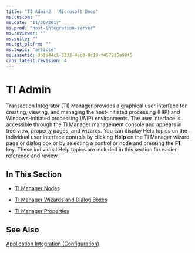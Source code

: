 ```yaml
---
title: "TI Admin2 | Microsoft Docs"
ms.custom: ""
ms.date: "11/30/2017"
ms.prod: "host-integration-server"
ms.reviewer: ""
ms.suite: ""
ms.tgt_pltfrm: ""
ms.topic: "article"
ms.assetid: 3b1a44c1-3332-4ec8-8c19-f457936a98f5
caps.latest.revision: 4
---
```

# TI Admin
Transaction Integrator (TI) Manager provides a graphical user interface for creating, viewing, and managing the host-initiated processing (HIP) and Windows-initiated processing (WIP) environments. The user interface is accessible through the TI Manager management console and appears in tree view, property pages, and wizards. You can display Help topics on the individual user interface controls by clicking **Help** on the TI Manager wizard page or dialog box or by selecting a control or node and pressing the **F1** key. These individual Help topics are included in this section for easier reference and review.  
  
## In This Section  
  
-   [TI Manager Nodes](../core/ti-manager-nodes1.md)  
  
-   [TI Manager Wizards and Dialog Boxes](../core/ti-manager-wizards-and-dialog-boxes2.md)  
  
-   [TI Manager Properties](../core/ti-manager-properties1.md)  
  
## See Also  
 [Application Integration (Configuration)](../core/application-integration-configuration-1.md)